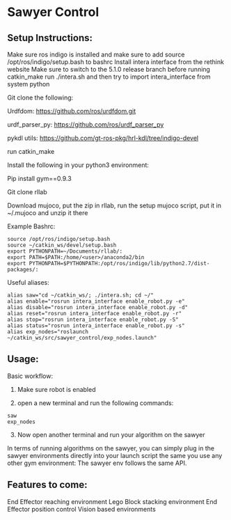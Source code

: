 # Sawyer Control
## Setup Instructions:

Make sure ros indigo is installed and make sure to add source /opt/ros/indigo/setup.bash to bashrc
Install intera interface from the rethink website
Make sure to switch to the 5.1.0 release branch before running catkin_make 
run ./intera.sh and then try to import intera_interface from system python

Git clone the following:

Urdfdom:
https://github.com/ros/urdfdom.git

urdf_parser_py:
https://github.com/ros/urdf_parser_py

pykdl utils:
https://github.com/gt-ros-pkg/hrl-kdl/tree/indigo-devel

run catkin_make

Install the following in your python3 environment:

Pip install gym==0.9.3

Git clone rllab

Download mujoco, put the zip in rllab, run the setup mujoco script, put it in ~/.mujoco and unzip it there 

Example Bashrc:
```
source /opt/ros/indigo/setup.bash
source ~/catkin_ws/devel/setup.bash
export PYTHONPATH=~/Documents/rllab/:
export PATH=$PATH:/home/<user>/anaconda2/bin
export PYTHONPATH=$PYTHONPATH:/opt/ros/indigo/lib/python2.7/dist-packages/:
```
Useful aliases:
```
alias saw="cd ~/catkin_ws/; ./intera.sh; cd ~/"
alias enable="rosrun intera_interface enable_robot.py -e"
alias disable="rosrun intera_interface enable_robot.py -d"
alias reset="rosrun intera_interface enable_robot.py -r"
alias stop="rosrun intera_interface enable_robot.py -S"
alias status="rosrun intera_interface enable_robot.py -s"
alias exp_nodes="roslaunch ~/catkin_ws/src/sawyer_control/exp_nodes.launch"
```

## Usage:

Basic workflow:

1. Make sure robot is enabled

2. open a new terminal and run the following commands:
``` 
saw
exp_nodes 
``` 

3. Now open another terminal and run your algorithm on the sawyer

In terms of running algorithms on the sawyer, you can simply plug in the sawyer environments directly into your launch script
the same you use any other gym environment: The sawyer env follows the same API. 

## Features to come:
End Effector reaching environment
Lego Block stacking environment
End Effector position control 
Vision based environments
